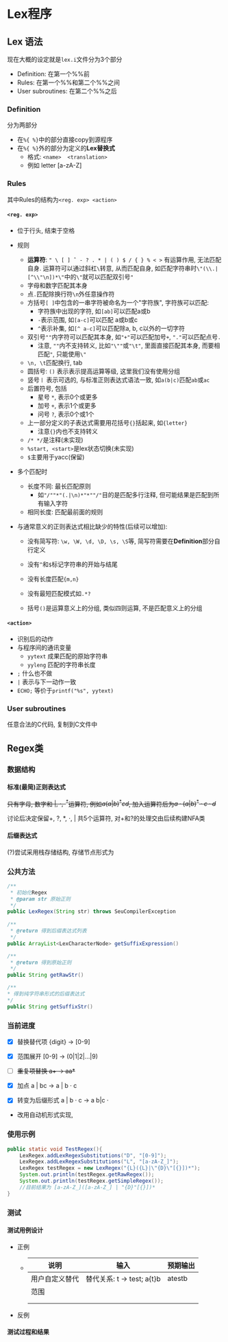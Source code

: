 # Lex程序
## Lex 语法

现在大概的设定就是`lex.i`文件分为3个部分

- Definition: 在第一个%%前
- Rules: 在第一个%%和第二个%%之间
- User subroutines: 在第二个%%之后

### Definition

分为两部分

- 在`%{ %}`中的部分直接copy到源程序
- 在`%{ %}`外的部分为定义的**Lex替换式**
  - 格式: `<name>  <translation>`
  - 例如 letter  [a-zA-Z]

### Rules

其中Rules的结构为`<reg. exp> <action>`

#### `<reg. exp>`

- 位于行头, 结束于空格

- 规则

  - **运算符**: `" \ [ ] ˆ - ? . * | ( ) $ / { } % < >` 有运算作用, 无法匹配自身. 运算符可以通过斜杠`\`转意, 从而匹配自身, 如匹配字符串时`\"(\\.|[^\\"\n])*\"`中的`\"`就可以匹配双引号`"`
  - 字母和数字匹配其本身
  - 点`.`匹配除换行符`\n`外任意操作符
  - 方括号`[ ]`中包含的一串字符被命名为一个"字符族", 字符族可以匹配:
    - 字符族中出现的字符, 如`[ab]`可以匹配a或b
    - `-`表示范围, 如`[a-c]`可以匹配 a或b或c
    - `^`表示补集, 如`[^ a-c]`可以匹配除a, b, c以外的一切字符
  - 双引号`""`内字符可以匹配其本身, 如`"+"`可以匹配加号`+`, `"."`可以匹配点号`.`
    - 注意, `""`内不支持转义, 比如`"\""`或`"\t"`, 里面直接匹配其本身, 而要相匹配`"`, 只能使用`\"`
  - `\n, \t`匹配换行, tab
  - 圆括号: `()` 表示表示提高运算等级, 这里我们没有使用分组
  - 竖号`丨` 表示可选的, 与标准正则表达式语法一致, 如`a(b|c)`匹配`ab`或`ac`
  - 后置符号, 包括
    - 星号 `*`, 表示0个或更多
    - 加号 `+`, 表示1个或更多
    - 问号 `?`, 表示0个或1个
  - 上一部分定义的子表达式需要用花括号`{}`括起来, 如`{letter}`
    - 注意`{}`内也不支持转义
  - `/* */`是注释(未实现)
  - `%start, <start>`是lex状态切换(未实现)
  - `$`主要用于yacc(保留)

- 多个匹配时
  - 长度不同: 最长匹配原则
    - 如`"/""*"(.|\n)*"*""/"`目的是匹配多行注释, 但可能结果是匹配到所有输入字符
  - 相同长度: 匹配最前面的规则

- 与通常意义的正则表达式相比缺少的特性(后续可以增加):

  - 没有简写符: `\w, \W, \d, \D, \s, \S`等, 简写符需要在**Definition**部分自行定义

  - 没有`^`和`$`标记字符串的开始与结尾

  - 没有长度匹配`{m,n}`

  - 没有最短匹配模式如`.*?`

  - 括号`()`是运算意义上的分组, 类似四则运算, 不是匹配意义上的分组

#### `<action>`

- 识别后的动作
- 与程序间的通讯变量
  - `yytext` 成果匹配的原始字符串
  - `yyleng` 匹配的字符串长度
- `;` 什么也不做
- `|` 表示与下一动作一致
- `ECHO;` 等价于`printf("%s", yytext)`

### User subroutines

任意合法的C代码, 复制到C文件中

## Regex类

### 数据结构

#### 标准(最简)正则表达式

~~只有字母, 数字和 $|,\ \cdot, \ ^*$运算符, 例如$a(a|b)^*cd$, 加入运算符后为$a\cdot(a|b)^*\cdot c \cdot d$~~

讨论后决定保留+, ?, *, $\cdot$, | 共5个运算符, 对+和?的处理交由后续构建NFA类

#### 后缀表达式

(?)尝试采用栈存储结构, 存储节点形式为

### 公共方法
```java
/**
 * 初始化Regex
 * @param str 原始正则
 */
public LexRegex(String str) throws SeuCompilerException
    
/**
 * @return 得到后缀表达式列表
 */
public ArrayList<LexCharacterNode> getSuffixExpression()

/**
 * @return 得到原始正则
 */
public String getRawStr()

/**
* 得到纯字符串形式的后缀表达式
*/
public String getSuffixStr()
```

### 当前进度

- [x] 替换替代项 {digit} -> [0-9]

- [x] 范围展开 [0-9] -> (0|1|2|...|9)

- [ ] ~~重复项替换 a+ -> aa*~~

- [x] 加点 a | bc -> a | b · c

- [x] 转变为后缀形式 a | b · c -> a b|c ·

  

- 改用自动机形式实现, 

### 使用示例

```java
public static void TestRegex(){
    LexRegex.addLexRegexSubstitutions("D", "[0-9]");
    LexRegex.addLexRegexSubstitutions("L", "[a-zA-Z_]");
    LexRegex testRegex = new LexRegex("{L}({L}|\"{D}\"[{}])*");
    System.out.println(testRegex.getRawRegex());
    System.out.println(testRegex.getSimpleRegex());
    //目前结果为 [a-zA-Z_]([a-zA-Z_] | "{D}"[{}])*
}
```
### 测试
#### 测试用例设计

- 正例

  - | 说明           | 输入                       | 预期输出 |
    | -------------- | -------------------------- | -------- |
    | 用户自定义替代 | 替代关系: t -> test; a{t}b | atestb   |
    | 范围           |                            |          |
    |                |                            |          |
    |                |                            |          |

    

- 反例

#### 测试过程和结果
